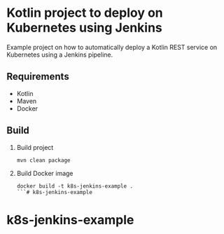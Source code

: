 Kotlin project to deploy on Kubernetes using Jenkins
===
Example project on how to automatically deploy a Kotlin REST service on Kubernetes using a Jenkins pipeline. 

Requirements
---
- Kotlin
- Maven
- Docker

Build
---
1. Build project
    ```
    mvn clean package
    ```
1. Build Docker image 
    ```
    docker build -t k8s-jenkins-example .
    ```# k8s-jenkins-example
# k8s-jenkins-example
